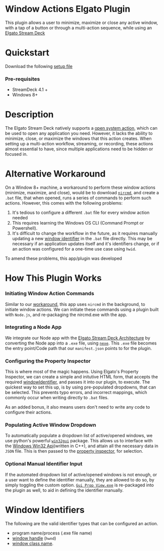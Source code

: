 # Window Actions Elgato Plugin

This plugin allows a user to minimize, maximize or close any active window, with a tap of a button or through a multi-action sequence, while using an [Elgato Stream Deck](https://www.elgato.com/en/stream-deck)

# Quickstart

Download the following [setup file]()

### Pre-requisites

- StreamDeck 4.1 + 
- Windows 8+

# Description

The Elgato Stream Deck natively supports a [open system action](https://help.elgato.com/hc/en-us/articles/360028234471-Elgato-Stream-Deck-System-Actions-Hotkey-Open-Website-Multimedia-#h_01G93K00TJB5BHV93JTTJ0YV80), which can be used to open any application you need. However, it lacks the ability to minimize, close, or maximize the windows that this action creates. When setting up a multi-action workflow, streaming, or recording, these actions almost essential to have, since multiple applications need to be hidden or focused in.

# Alternative Workaround

On a Window 8+ machine, a workaround to perform these window actions (minimize, maximize, and close), would be to download [`nircmd`](https://www.nirsoft.net/utils/nircmd.html), and create a `.bat` file, that when opened, runs a series of commands to perform such actions. However, this comes with the following problems:

1. It's tedious to configure a different `.bat` file for every window action needed
2. This requires learning the Windows OS CLI (Command Prompt or Powershell).
3. It's difficult to change the workflow in the future, as it requires manually updating a new [window identifier](#window-identifiers) in the `.bat` file directly. This may be necessary if an application updates itself and it's identifiers change, or if an action was configured for a one-time use case using `hwid`.

To amend these problems, this app/plugin was developed

# How This Plugin Works

### Initiating Window Action Commands

Similar to our [workaround](#alternative-workaround), this app uses `nircmd` in the background, to initiate window actions. We can initiate these commands using a plugin built with `Node.js`, and re-packaging the nircmd.exe with the app. 

### Integrating a Node App

We integrate our Node app with the [Elgato Stream Deck Architecture](https://developer.elgato.com/documentation/stream-deck/sdk/plugin-architecture/) by converting the Node app into a `.exe` file, using [`nexe`](https://github.com/nexe/nexe). This `.exe` file becomes the entry point/Code path that our `manifest.json` points to for the plugin.

### Configuring the Property Inspector
This is where most of the magic happens. Using Elgato's Property Inspector, we can create a simple and initutive HTML form, that accepts the required [windowIdentifier](#window-identifiers), and passes it into our plugin, to execute. The quickest way to set this up, is by using pre-populated dropdowns, that can be selected. This prevents typo errors, and incorrect mappings,  which commonly occur when writing directly to `.bat` files.

As an added bonus, it also means users don't need to write any code to configure their actions.

### Populating Active Window Dropdown
To automatically populate a dropdown list of active/opened windows, we use python's powerful [`win32gui`](https://pypi.org/project/win32gui/#description) package. This allows us to interface with the [Windows Win32 Api](https://learn.microsoft.com/en-us/windows/win32/api/)(written in C++), and attain all the necessary data in `JSON` file. This is then passed to the [property inspector](#configuring-the-property-inspector), for selection.

### Optional Manual Identifier Input
If the automated dropdown list of active/opened windows is not enough, or a user want to define the identifier manually, they are allowed to do so, by simply toggling the custom option. [`Gui Prop View.exe`](https://www.nirsoft.net/utils/gui_prop_view.html) is re-packaged into the plugin as well, to aid in defining the identifier manually.

# Window Identifiers

The following are the valid identifier types that can be configured an action.

- program name/process (.exe file name)
- [window handle](https://learn.microsoft.com/en-us/windows/apps/develop/ui-input/retrieve-hwnd) (`hwnd`)
- [window class name](https://learn.microsoft.com/en-us/windows/win32/winmsg/about-window-classes).
